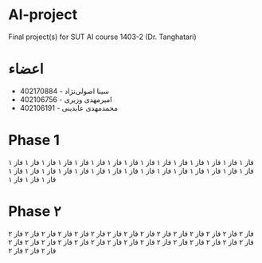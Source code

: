 # AI-project
Final project(s) for SUT AI course 1403-2 (Dr. Tanghatari)
# اعضاء
- سینا اصولی‌نژاد - 402170884
- امیرمهدی وزیری - 402106756
- محمدمهدی عابدینی - 402106191
# Phase 1
فاز ۱ فاز ۱ فاز ۱ فاز ۱ فاز ۱ فاز ۱ فاز ۱ فاز ۱ فاز ۱ فاز ۱ فاز ۱ فاز ۱ فاز ۱ فاز ۱ فاز ۱ فاز ۱ فاز ۱ فاز ۱ فاز ۱ فاز ۱ فاز ۱ فاز ۱ فاز ۱ فاز ۱ فاز ۱ فاز ۱ فاز ۱ فاز ۱ فاز ۱ فاز ۱ فاز ۱ فاز ۱ فاز ۱ 
# Phase ۲
فاز ۲ فاز ۲ فاز ۲ فاز ۲ فاز ۲ فاز ۲ فاز ۲ فاز ۲ فاز ۲ فاز ۲ فاز ۲ فاز ۲ فاز ۲ فاز ۲ فاز ۲ فاز ۲ فاز ۲ فاز ۲ فاز ۲ فاز ۲ فاز ۲ فاز ۲ فاز ۲ فاز ۲ فاز ۲ فاز ۲ فاز ۲ فاز ۲ فاز ۲ فاز ۲ فاز ۲ فاز ۲ فاز ۲
